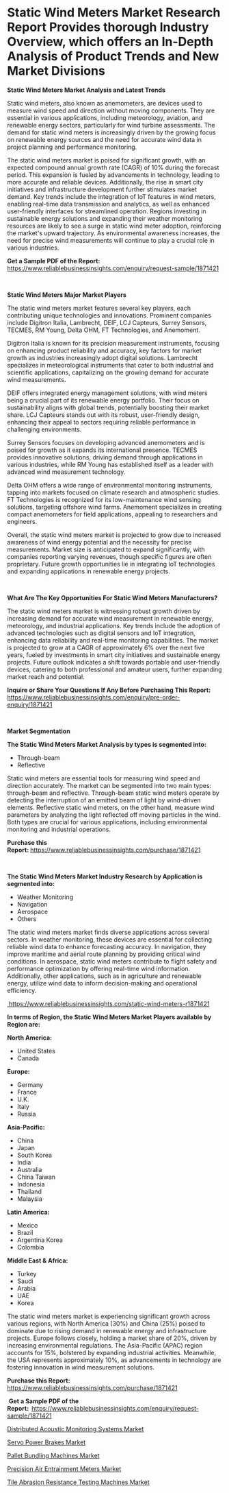 <p><h1>Static Wind Meters Market Research Report Provides thorough Industry Overview, which offers an In-Depth Analysis of Product Trends and New Market Divisions</h1></p><p><strong>Static Wind Meters Market Analysis and Latest Trends</strong></p>
<p><p>Static wind meters, also known as anemometers, are devices used to measure wind speed and direction without moving components. They are essential in various applications, including meteorology, aviation, and renewable energy sectors, particularly for wind turbine assessments. The demand for static wind meters is increasingly driven by the growing focus on renewable energy sources and the need for accurate wind data in project planning and performance monitoring.</p><p>The static wind meters market is poised for significant growth, with an expected compound annual growth rate (CAGR) of 10% during the forecast period. This expansion is fueled by advancements in technology, leading to more accurate and reliable devices. Additionally, the rise in smart city initiatives and infrastructure development further stimulates market demand. Key trends include the integration of IoT features in wind meters, enabling real-time data transmission and analytics, as well as enhanced user-friendly interfaces for streamlined operation. Regions investing in sustainable energy solutions and expanding their weather monitoring resources are likely to see a surge in static wind meter adoption, reinforcing the market's upward trajectory. As environmental awareness increases, the need for precise wind measurements will continue to play a crucial role in various industries.</p></p>
<p><strong>Get a Sample PDF of the Report:&nbsp;</strong> <a href="https://www.reliablebusinessinsights.com/enquiry/request-sample/1871421?utm_campaign=116&utm_medium=2&utm_source=Github&utm_content=ia&utm_term=28022025&utm_id=static-wind-meters">https://www.reliablebusinessinsights.com/enquiry/request-sample/1871421</a></p>
<p>&nbsp;</p>
<p><strong>Static Wind Meters Major Market Players</strong></p>
<p><p>The static wind meters market features several key players, each contributing unique technologies and innovations. Prominent companies include Digitron Italia, Lambrecht, DEIF, LCJ Capteurs, Surrey Sensors, TECMES, RM Young, Delta OHM, FT Technologies, and Anemoment. </p><p>Digitron Italia is known for its precision measurement instruments, focusing on enhancing product reliability and accuracy, key factors for market growth as industries increasingly adopt digital solutions. Lambrecht specializes in meteorological instruments that cater to both industrial and scientific applications, capitalizing on the growing demand for accurate wind measurements.</p><p>DEIF offers integrated energy management solutions, with wind meters being a crucial part of its renewable energy portfolio. Their focus on sustainability aligns with global trends, potentially boosting their market share. LCJ Capteurs stands out with its robust, user-friendly design, enhancing their appeal to sectors requiring reliable performance in challenging environments. </p><p>Surrey Sensors focuses on developing advanced anemometers and is poised for growth as it expands its international presence. TECMES provides innovative solutions, driving demand through applications in various industries, while RM Young has established itself as a leader with advanced wind measurement technology. </p><p>Delta OHM offers a wide range of environmental monitoring instruments, tapping into markets focused on climate research and atmospheric studies. FT Technologies is recognized for its low-maintenance wind sensing solutions, targeting offshore wind farms. Anemoment specializes in creating compact anemometers for field applications, appealing to researchers and engineers.</p><p>Overall, the static wind meters market is projected to grow due to increased awareness of wind energy potential and the necessity for precise measurements. Market size is anticipated to expand significantly, with companies reporting varying revenues, though specific figures are often proprietary. Future growth opportunities lie in integrating IoT technologies and expanding applications in renewable energy projects.</p></p>
<p>&nbsp;</p>
<p><strong>What Are The Key Opportunities For Static Wind Meters Manufacturers?</strong></p>
<p><p>The static wind meters market is witnessing robust growth driven by increasing demand for accurate wind measurement in renewable energy, meteorology, and industrial applications. Key trends include the adoption of advanced technologies such as digital sensors and IoT integration, enhancing data reliability and real-time monitoring capabilities. The market is projected to grow at a CAGR of approximately 6% over the next five years, fueled by investments in smart city initiatives and sustainable energy projects. Future outlook indicates a shift towards portable and user-friendly devices, catering to both professional and amateur users, further expanding market reach and potential.</p></p>
<p><strong>Inquire or Share Your Questions If Any Before Purchasing This Report:</strong> <a href="https://www.reliablebusinessinsights.com/enquiry/pre-order-enquiry/1871421?utm_campaign=116&utm_medium=2&utm_source=Github&utm_content=ia&utm_term=28022025&utm_id=static-wind-meters">https://www.reliablebusinessinsights.com/enquiry/pre-order-enquiry/1871421</a></p>
<p>&nbsp;</p>
<p><strong>Market Segmentation</strong></p>
<p><strong>The Static Wind Meters Market Analysis by types is segmented into:</strong></p>
<p><ul><li>Through-beam</li><li>Reflective</li></ul></p>
<p><p>Static wind meters are essential tools for measuring wind speed and direction accurately. The market can be segmented into two main types: through-beam and reflective. Through-beam static wind meters operate by detecting the interruption of an emitted beam of light by wind-driven elements. Reflective static wind meters, on the other hand, measure wind parameters by analyzing the light reflected off moving particles in the wind. Both types are crucial for various applications, including environmental monitoring and industrial operations.</p></p>
<p><strong>Purchase this Report:&nbsp;</strong><a href="https://www.reliablebusinessinsights.com/purchase/1871421?utm_campaign=116&utm_medium=2&utm_source=Github&utm_content=ia&utm_term=28022025&utm_id=static-wind-meters">https://www.reliablebusinessinsights.com/purchase/1871421</a></p>
<p>&nbsp;</p>
<p><strong>The Static Wind Meters Market Industry Research by Application is segmented into:</strong></p>
<p><ul><li>Weather Monitoring</li><li>Navigation</li><li>Aerospace</li><li>Others</li></ul></p>
<p><p>The static wind meters market finds diverse applications across several sectors. In weather monitoring, these devices are essential for collecting reliable wind data to enhance forecasting accuracy. In navigation, they improve maritime and aerial route planning by providing critical wind conditions. In aerospace, static wind meters contribute to flight safety and performance optimization by offering real-time wind information. Additionally, other applications, such as in agriculture and renewable energy, utilize wind data to inform decision-making and operational efficiency.</p></p>
<p><a href="https://www.reliablebusinessinsights.com/static-wind-meters-r1871421?utm_campaign=116&utm_medium=2&utm_source=Github&utm_content=ia&utm_term=28022025&utm_id=static-wind-meters">&nbsp;https://www.reliablebusinessinsights.com/static-wind-meters-r1871421</a></p>
<p><strong>In terms of Region, the Static Wind Meters Market Players available by Region are:</strong></p>
<p>
    <p> <strong> North America: </strong>
        <ul>
            <li>United States</li>
            <li>Canada</li>
        </ul>
        </p> 
    <p> <strong> Europe: </strong>
        <ul>
            <li>Germany</li>
            <li>France</li>
            <li>U.K.</li>
            <li>Italy</li>
            <li>Russia</li>
        </ul>
        </p> 
    <p> <strong> Asia-Pacific: </strong>
        <ul>
            <li>China</li>
            <li>Japan</li>
            <li>South Korea</li>
            <li>India</li>
            <li>Australia</li>
            <li>China Taiwan</li>
            <li>Indonesia</li>
            <li>Thailand</li>
            <li>Malaysia</li>
        </ul>
        </p> 
    <p> <strong> Latin America: </strong>
        <ul>
            <li>Mexico</li>
            <li>Brazil</li>
            <li>Argentina Korea</li>
            <li>Colombia</li>
        </ul>
        </p> 
    <p> <strong> Middle East & Africa: </strong>
        <ul>
            <li>Turkey</li>
            <li>Saudi</li>
            <li>Arabia</li>
            <li>UAE</li>
            <li>Korea</li>
        </ul>
    </p>
    </p>
<p><p>The static wind meters market is experiencing significant growth across various regions, with North America (30%) and China (25%) poised to dominate due to rising demand in renewable energy and infrastructure projects. Europe follows closely, holding a market share of 20%, driven by increasing environmental regulations. The Asia-Pacific (APAC) region accounts for 15%, bolstered by expanding industrial activities. Meanwhile, the USA represents approximately 10%, as advancements in technology are fostering innovation in wind measurement solutions.</p></p>
<p><strong>Purchase this Report: </strong><a href="https://www.reliablebusinessinsights.com/purchase/1871421?utm_campaign=116&utm_medium=2&utm_source=Github&utm_content=ia&utm_term=28022025&utm_id=static-wind-meters">https://www.reliablebusinessinsights.com/purchase/1871421</a></p>
<p>&nbsp;<strong>Get a Sample PDF of the Report:&nbsp;&nbsp;</strong><a href="https://www.reliablebusinessinsights.com/enquiry/request-sample/1871421?utm_campaign=116&utm_medium=2&utm_source=Github&utm_content=ia&utm_term=28022025&utm_id=static-wind-meters">https://www.reliablebusinessinsights.com/enquiry/request-sample/1871421</a></p>
<p><strong></strong></p>
<p><p><a href="https://github.com/nibbsmantji/Market-Research-Report-List-1/blob/main/distributed-acoustic-monitoring-systems-market.md?utm_campaign=116&utm_medium=2&utm_source=Github&utm_content=ia&utm_term=28022025&utm_id=static-wind-meters">Distributed Acoustic Monitoring Systems Market</a></p><p><a href="https://github.com/bholdsfofie/Market-Research-Report-List-1/blob/main/servo-power-brakes-market.md?utm_campaign=116&utm_medium=2&utm_source=Github&utm_content=ia&utm_term=28022025&utm_id=static-wind-meters">Servo Power Brakes Market</a></p><p><a href="https://github.com/djibenesha/Market-Research-Report-List-1/blob/main/pallet-bundling-machines-market.md?utm_campaign=116&utm_medium=2&utm_source=Github&utm_content=ia&utm_term=28022025&utm_id=static-wind-meters">Pallet Bundling Machines Market</a></p><p><a href="https://github.com/abedlagagica4/Market-Research-Report-List-1/blob/main/precision-air-entrainment-meters-market.md?utm_campaign=116&utm_medium=2&utm_source=Github&utm_content=ia&utm_term=28022025&utm_id=static-wind-meters">Precision Air Entrainment Meters Market</a></p><p><a href="https://github.com/birbamanan03/Market-Research-Report-List-1/blob/main/tile-abrasion-resistance-testing-machines-market.md?utm_campaign=116&utm_medium=2&utm_source=Github&utm_content=ia&utm_term=28022025&utm_id=static-wind-meters">Tile Abrasion Resistance Testing Machines Market</a></p></p>